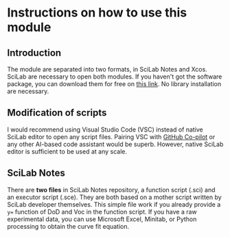 # Instructions on how to use this module
## Introduction
The module are separated into two formats, in SciLab Notes and Xcos. SciLab are necessary to open both modules. If you haven't got the software package, you can download them for free on [this link](https://www.scilab.org/download/scilab-6.1.1). No library installation are necessary.

## Modification of scripts
I would recommend using Visual Studio Code (VSC) instead of native SciLab editor to open any script files. Pairing VSC with [GitHub Co-pilot](https://copilot.github.com/) or any other AI-based code assistant would be superb. However, native SciLab editor is sufficient to be used at any scale.

## SciLab Notes
There are **two files** in SciLab Notes repository, a function script (.sci) and an executor script (.sce). They are both based on a mother script written by SciLab developer themselves. This simple file work if you already provide a `y=` function of DoD and Voc in the function script. If you have a raw experimental data, you can use Microsoft Excel, Minitab, or Python processing to obtain the curve fit equation.


